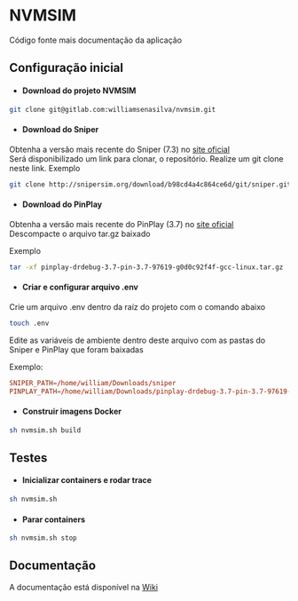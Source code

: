 # NVMSIM

Código fonte mais documentação da aplicação

## Configuração inicial

- #### Download do projeto NVMSIM

```bash
git clone git@gitlab.com:williamsenasilva/nvmsim.git
```

- #### Download do Sniper 
Obtenha a versão mais recente do Sniper (7.3) no <a href="https://snipersim.org/w/Download" target="_blank">site oficial</a>  
Será disponibilizado um link para clonar, o repositório. Realize um git clone neste link.
Exemplo
```bash
git clone http://snipersim.org/download/b98cd4a4c864ce6d/git/sniper.git
```

- #### Download do PinPlay 
Obtenha a versão mais recente do PinPlay (3.7) no <a href="https://software.intel.com/content/www/us/en/develop/articles/program-recordreplay-toolkit.html" target="_blank">site oficial</a>  
Descompacte o arquivo tar.gz baixado

Exemplo
```bash
tar -xf pinplay-drdebug-3.7-pin-3.7-97619-g0d0c92f4f-gcc-linux.tar.gz
```
- #### Criar e configurar arquivo .env
Crie um arquivo .env dentro da raíz do projeto com o comando abaixo
```bash
touch .env
```
Edite as variáveis de ambiente dentro deste arquivo com as pastas do Sniper e PinPlay que foram baixadas

Exemplo:
```conf
SNIPER_PATH=/home/william/Downloads/sniper
PINPLAY_PATH=/home/william/Downloads/pinplay-drdebug-3.7-pin-3.7-97619-g0d0c92f4f-gcc-linux
```

- #### Construir imagens Docker
```bash
sh nvmsim.sh build
```

## Testes

- #### Inicializar containers e rodar trace

```bash
sh nvmsim.sh
```

- #### Parar containers

```bash
sh nvmsim.sh stop
```

## Documentação

A documentação está disponível na [Wiki](https://gitlab.com/williamsenasilva/nvmsim/wikis/home)